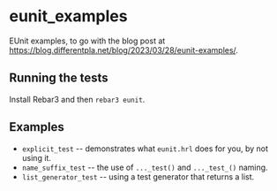 # eunit_examples

EUnit examples, to go with the blog post at <https://blog.differentpla.net/blog/2023/03/28/eunit-examples/>.

## Running the tests

Install Rebar3 and then `rebar3 eunit`.

## Examples

- `explicit_test` -- demonstrates what `eunit.hrl` does for you, by not using it.
- `name_suffix_test` -- the use of `..._test()` and `..._test_()` naming.
- `list_generator_test` -- using a test generator that returns a list.
